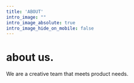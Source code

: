 ```yaml
---
title: 'ABOUT'
intro_image: ""
intro_image_absolute: true
intro_image_hide_on_mobile: false
---
```


# about us.

We are a creative team that meets product needs.
